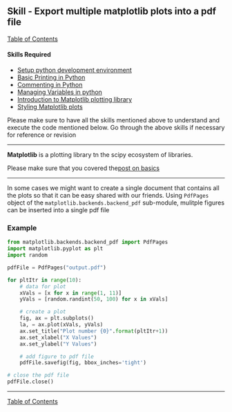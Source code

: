 ## Skill - Export multiple matplotlib plots into a pdf file
[Table of Contents](https://nagasudhir.blogspot.com/2020/04/taming-python-table-of-contents.html)
#### Skills Required
* [Setup python development environment](https://nagasudhir.blogspot.com/2020/04/setup-python-development-environment_14.html)
* [Basic Printing in Python](https://nagasudhir.blogspot.com/2020/04/basic-printing-in-python.html)
* [Commenting in Python](https://nagasudhir.blogspot.com/2020/04/comments-in-python.html)
* [Managing Variables in python](https://nagasudhir.blogspot.com/2020/04/managing-variables-in-python.html)
* [Introduction to Matplotlib plotting library](https://nagasudhir.blogspot.com/2020/05/intro-to-matplotlib.html)
* [Styling Matplotlib plots](https://nagasudhir.blogspot.com/2020/05/styling-matplotlib-plots.html)

Please make sure to have all the skills mentioned above to understand and execute the code mentioned below. Go through the above skills if necessary for reference or revision

<hr/>

**Matplotlib** is a plotting library tn the scipy ecosystem of libraries.

Please make sure that you covered the[post on basics](https://nagasudhir.blogspot.com/2020/05/intro-to-matplotlib.html)
<hr/>

In some cases we might want to create a single document that contains all the plots so that it can be easy shared with our friends.
Using ```PdfPages``` object of the ```matplotlib.backends.backend_pdf``` sub-module, mulitple figures can be inserted into a single pdf file

### Example
```python
from matplotlib.backends.backend_pdf import PdfPages
import matplotlib.pyplot as plt
import random

pdfFile = PdfPages("output.pdf")

for pltItr in range(10):
    # data for plot
    xVals = [x for x in range(1, 11)]
    yVals = [random.randint(50, 100) for x in xVals]

    # create a plot
    fig, ax = plt.subplots()
    la, = ax.plot(xVals, yVals)
    ax.set_title("Plot number {0}".format(pltItr+1))
    ax.set_xlabel("X Values")
    ax.set_ylabel("Y Values")

    # add figure to pdf file
    pdfFile.savefig(fig, bbox_inches='tight')

# close the pdf file
pdfFile.close()
```

<hr/>

[Table of Contents](https://nagasudhir.blogspot.com/2020/04/taming-python-table-of-contents.html)

<!--stackedit_data:
eyJoaXN0b3J5IjpbLTEwNTkwMzIzNTBdfQ==
-->